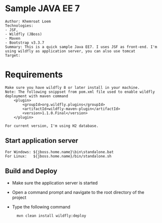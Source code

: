 # Sample JAVA EE 7
	Author: Khemroat Loem
 	Technologies: 
	- JSF,
	- Wildfly (JBoss) 
	- Maven
	- Bootstrap v3.3.7
 	Summary: This is a quick sample Java EE7. I uses JSF as front-end. I'm using wildfly as application server, you can also use tomcat
 	Target: 

# Requirements
	Make sure you have wildfly 8 or later install in your machine.
	Note: The following snippset from pom.xml file used to enable wildfly deployment with maven command
		<plugin>
			<groupId>org.wildfly.plugins</groupId>
			<artifactId>wildfly-maven-plugin</artifactId>
			<version>1.1.0.Final</version>
		</plugin>
		
	For current version, I'm using H2 database.

## Start application server
	For Windows: ${jboss.home.name}\bin\standalone.bat
	For Linux:   ${jboss.home.name}/bin/standalone.sh
## Build and Deploy
- Make sure the application server is started
- Open a command prompt and navigate to the root directory of the project
- Type the following command

        mvn clean install wildfly:deploy




